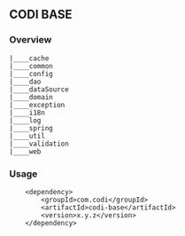 ## CODI BASE

### Overview

````
|____cache
|____common
|____config
|____dao
|____dataSource
|____domain
|____exception
|____i18n
|____log
|____spring
|____util
|____validation
|____web
````

### Usage

````
    <dependency>
        <groupId>com.codi</groupId>
        <artifactId>codi-base</artifactId>
        <version>x.y.z</version>
    </dependency>
````
